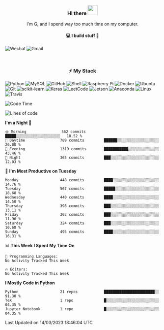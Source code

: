 <h3 align="center"> Hi there <img src="https://raw.githubusercontent.com/ShahriarShafin/ShahriarShafin/main/Assets/handshake.gif" height="32px"></h3>

<p align="center">
I'm G, and I spend way too much time on my computer.
</p>

<h4 align="center">
💻 I build stuff 🌱 </a>
</h4>

![Wechat](https://img.shields.io/badge/-gavingsf-07C160?style=flat-square&logo=WeChat&logoColor=white)
![Gmail](https://img.shields.io/badge/--D14836?style=flat-square&logo=Gmail&logoColor=white)


<br/>
<h3 align="center">
⚡ My Stack
</h3>

![Python](https://img.shields.io/badge/-Python-black?style=flat-square&logo=Python)
![MySQL](https://img.shields.io/badge/-MySQL-black?style=flat-square&logo=mysql)
![GitHub](https://img.shields.io/badge/-GitHub-181717?style=flat-square&logo=github)
![Shell](https://img.shields.io/badge/-shell-5391FE?style=flat-square&logo=PowerShell&logoColor=white)
![Raspberry Pi](https://img.shields.io/badge/-Raspberry%20Pi-C51A4A?style=flat-square&logo=Raspberry-Pi)
![Docker](https://img.shields.io/badge/-Docker-black?style=flat-square&logo=docker)
![Ubuntu](https://img.shields.io/badge/-Ubuntu-772953?style=flat-square&logo=Ubuntu&logoColor=white)
![Git](https://img.shields.io/badge/-Git-F44D27?style=flat-square&logo=Git&logoColor=white)
![scikit-learn](https://img.shields.io/badge/-scikitlearn-000000?style=flat-square&logo=scikit-learn)
![Keras](https://img.shields.io/badge/-Keras-D00000?style=flat-square&logo=keras)
![LeetCode](https://img.shields.io/badge/-LeetCode-000000?style=flat-square&logo=LeetCode)
![Jetson](https://img.shields.io/badge/-Jetson-76B900?style=flat-square&logo=Nvidia&logoColor=white)
![Anaconda](https://img.shields.io/badge/-Anaconda-44A833?style=flat-square&logo=Anaconda&logoColor=white)
![Linux](https://img.shields.io/badge/-Linux-FCC264?style=flat-square&logo=Linux&logoColor=black)
![Travis](https://img.shields.io/badge/-TravisCI-3EAAAF?style=flat-square&logo=travis-ci&logoColor=white)




<!--START_SECTION:waka-->
![Code Time](http://img.shields.io/badge/Code%20Time-36%20mins-blue)

![Lines of code](https://img.shields.io/badge/From%20Hello%20World%20I%27ve%20Written-171.8%20thousand%20lines%20of%20code-blue)

**I'm a Night 🦉** 

```text
🌞 Morning                562 commits         █████░░░░░░░░░░░░░░░░░░░░   18.52 % 
🌆 Daytime                789 commits         ██████░░░░░░░░░░░░░░░░░░░   26.00 % 
🌃 Evening                1319 commits        ███████████░░░░░░░░░░░░░░   43.46 % 
🌙 Night                  365 commits         ███░░░░░░░░░░░░░░░░░░░░░░   12.03 % 
```
📅 **I'm Most Productive on Tuesday** 

```text
Monday                   448 commits         ████░░░░░░░░░░░░░░░░░░░░░   14.76 % 
Tuesday                  567 commits         █████░░░░░░░░░░░░░░░░░░░░   18.68 % 
Wednesday                440 commits         ████░░░░░░░░░░░░░░░░░░░░░   14.50 % 
Thursday                 398 commits         ███░░░░░░░░░░░░░░░░░░░░░░   13.11 % 
Friday                   363 commits         ███░░░░░░░░░░░░░░░░░░░░░░   11.96 % 
Saturday                 324 commits         ███░░░░░░░░░░░░░░░░░░░░░░   10.68 % 
Sunday                   495 commits         ████░░░░░░░░░░░░░░░░░░░░░   16.31 % 
```


📊 **This Week I Spent My Time On** 

```text
💬 Programming Languages: 
No Activity Tracked This Week

🔥 Editors: 
No Activity Tracked This Week
```

**I Mostly Code in Python** 

```text
Python                   21 repos            ███████████████████████░░   91.30 % 
TeX                      1 repo              █░░░░░░░░░░░░░░░░░░░░░░░░   04.35 % 
Jupyter Notebook         1 repo              █░░░░░░░░░░░░░░░░░░░░░░░░   04.35 % 
```




 Last Updated on 14/03/2023 18:46:04 UTC
<!--END_SECTION:waka-->


